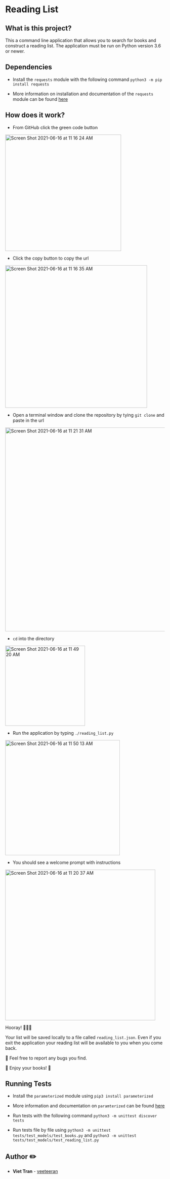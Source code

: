 # Reading List

## What is this project?
This a command line application that allows you to search for books and construct a reading list. The application must be run on Python version 3.6 or newer.

## Dependencies
* Install the `requests` module with the following command `python3 -m pip install requests`

* More information on installation and documentation of the `requests` module can be found [here](https://pypi.org/project/requests/)

## How does it work?
* From GitHub click the green code button
<img width="366" alt="Screen Shot 2021-06-16 at 11 16 24 AM" src="https://user-images.githubusercontent.com/14856004/122251359-0c2fbe00-ce90-11eb-9180-3b7e60388a88.png">


* Click the copy button to copy the url
<img width="448" alt="Screen Shot 2021-06-16 at 11 16 35 AM" src="https://user-images.githubusercontent.com/14856004/122251590-413c1080-ce90-11eb-91d6-a44be4d8ce62.png">

* Open a terminal window and clone the repository by tying `git clone` and paste in the url
<img width="641" alt="Screen Shot 2021-06-16 at 11 21 31 AM" src="https://user-images.githubusercontent.com/14856004/122251750-69c40a80-ce90-11eb-8256-40c08905b081.png">

* `cd` into the directory
<img width="252" alt="Screen Shot 2021-06-16 at 11 49 20 AM" src="https://user-images.githubusercontent.com/14856004/122251923-90824100-ce90-11eb-9dff-be05a6cb1777.png">

* Run the application by typing `./reading_list.py`
<img width="362" alt="Screen Shot 2021-06-16 at 11 50 13 AM" src="https://user-images.githubusercontent.com/14856004/122252129-bc052b80-ce90-11eb-8903-244818148c79.png">

* You should see a welcome prompt with instructions
<img width="474" alt="Screen Shot 2021-06-16 at 11 20 37 AM" src="https://user-images.githubusercontent.com/14856004/122252186-c7585700-ce90-11eb-9604-9976b5d95347.png">

Hooray! 🎉🎉🎉

Your list will be saved locally to a file called `reading_list.json`.
Even if you exit the application your reading list will be available to you when you come back.

🐞 Feel free to report any bugs you find.

📖 Enjoy your books! 📖

## Running Tests

* Install the `parameterized` module using `pip3 install parameterized`

* More information and documentation on `paramterized` can be found [here](https://pypi.org/project/parameterized/)

* Run tests with the following command `python3 -m unittest discover tests`

* Run tests file by file using `python3 -m unittest tests/test_models/test_books.py` and `python3 -m unittest tests/test_models/test_reading_list.py`

## Author ✏️
* **Viet Tran** - [veeteeran](https://github.com/veeteeran)


